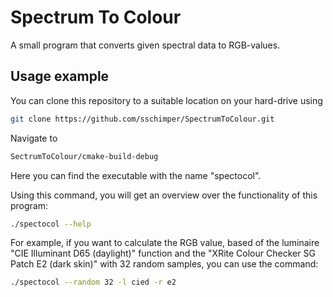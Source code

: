 # Spectrum To Colour
A small program that converts given spectral data to RGB-values. 


## Usage example
You can clone this repository to a suitable location on your hard-drive using 

```sh
git clone https://github.com/sschimper/SpectrumToColour.git
```

Navigate to 

```sh
SectrumToColour/cmake-build-debug
```
Here you can find the executable with the name "spectocol".

Using this command, you will get an overview over the functionality of this program:

```sh
./spectocol --help
```

For example, if you want to calculate the RGB value, based of the luminaire "CIE Illuminant D65 (daylight)" function and the "XRite Colour Checker SG Patch E2 (dark skin)" with 32 random samples, 
you can use the command:

```sh
./spectocol --random 32 -l cied -r e2
```
